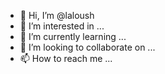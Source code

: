 - 👋 Hi, I’m @laloush
- 👀 I’m interested in ...
- 🌱 I’m currently learning ...
- 💞️ I’m looking to collaborate on ...
- 📫 How to reach me ...

<!---
laloush/laloush is a ✨ special ✨ repository because its `README.md` (this file) appears on your GitHub profile.
You can click the Preview link to take a look at your changes.
--->
